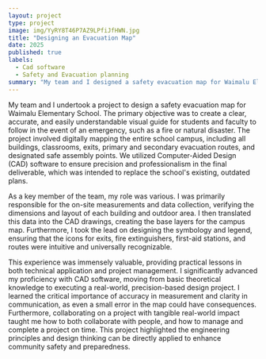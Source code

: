 ```yaml
---
layout: project
type: project
image: img/YyRY8T46P7AZ9LPfiJfHWN.jpg
title: "Designing an Evacuation Map"
date: 2025
published: true
labels:
  - Cad software
  - Safety and Evacuation planning
summary: "My team and I designed a safety evacuation map for Waimalu Elementary School."
---
```


My team and I undertook a project to design a safety evacuation map for Waimalu Elementary School. The primary objective was to create a clear, accurate, and easily understandable visual guide for students and faculty to follow in the event of an emergency, such as a fire or natural disaster. The project involved digitally mapping the entire school campus, including all buildings, classrooms, exits, primary and secondary evacuation routes, and designated safe assembly points. We utilized Computer-Aided Design (CAD) software to ensure precision and professionalism in the final deliverable, which was intended to replace the school's existing, outdated plans.

As a key member of the team, my role was various. I was primarily responsible for the on-site measurements and data collection, verifying the dimensions and layout of each building and outdoor area. I then translated this  data into the CAD drawings, creating the base layers for the campus map. Furthermore, I took the lead on designing the symbology and legend, ensuring that the icons for exits, fire extinguishers, first-aid stations, and routes were intuitive and universally recognizable.

This experience was immensely valuable, providing practical lessons in both technical application and project management. I significantly advanced my proficiency with CAD software, moving from basic theoretical knowledge to executing a real-world, precision-based design project. I learned the critical importance of accuracy in measurement and clarity in communication, as even a small error in the map could have consequences. Furthermore, collaborating on a project with tangible real-world impact taught me how to both collaborate with people, and how to manage and complete a project on time. This project highlighted the engineering principles and design thinking can be directly applied to enhance community safety and preparedness.
